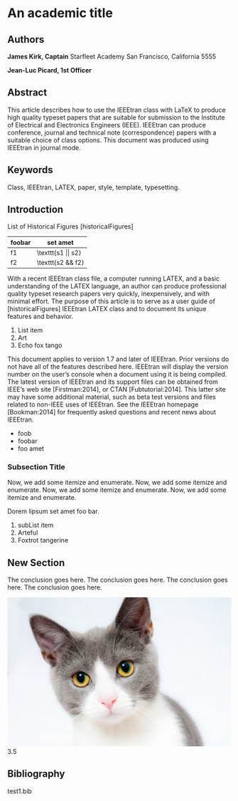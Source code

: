 # An academic title

## Authors

**James Kirk, Captain**
Starfleet Academy
San Francisco, California 5555

**Jean-Luc Picard, 1st Officer**

## Abstract

This article describes how to use the IEEEtran class with LaTeX to produce high
quality typeset papers that are suitable for submission to the Institute of
Electrical and Electronics Engineers (IEEE). IEEEtran can produce conference,
journal and technical note (correspondence) papers with a suitable choice of
class options. This document was produced using IEEEtran in journal mode.

## Keywords

Class, IEEEtran, LATEX, paper, style, template, typesetting.

## Introduction

List of Historical Figures
[historicalFigures]

| foobar | set amet            |
| ------ | ------------------- |
| f1     | \texttt{s1 \|\| s2} |
| f2     | \texttt{s2 && f2}   |

With a recent IEEEtran class file, a computer running LATEX, and a basic
understanding of the LATEX language, an author can produce professional quality
typeset research papers very quickly, inexpensively, and with minimal effort.
The purpose of this article is to serve as a user guide of [historicalFigures]
IEEEtran LATEX class and to document its unique features and behavior.

1. List item
2. Art
3. Echo fox tango

This document applies to version 1.7 and later of IEEEtran. Prior versions do
not have all of the features described here. IEEEtran will display the version
number on the user’s console when a document using it is being compiled. The
latest version of IEEEtran and its support files can be obtained from IEEE’s web
site [Firstman:2014], or CTAN [Fubtutorial:2014]. This latter site may have some
additional material, such as beta test versions and files related to non-IEEE
uses of IEEEtran. See the IEEEtran homepage [Bookman:2014] for frequently asked
questions and recent news about IEEEtran.

- foob
- foobar
- foo amet

### Subsection Title

Now, we add some itemize and enumerate. Now, we add some itemize and enumerate.
Now, we add some itemize and enumerate. Now, we add some itemize and enumerate.

Dorem lipsum set amet foo bar.

1. subList item
2. Arteful
3. Foxtrot tangerine

## New Section

The conclusion goes here. The conclusion goes here. The conclusion goes here.
The conclusion goes here.

![image_label](img/test1_cat.jpg "This is the image caption") 3.5

## Bibliography

test1.bib
